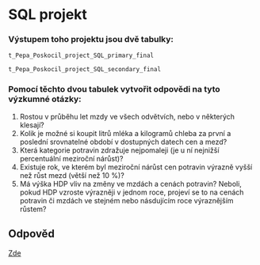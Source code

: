
# SQL projekt

### Výstupem toho projektu jsou dvě tabulky: 

    t_Pepa_Poskocil_project_SQL_primary_final

    t_Pepa_Poskocil_project_SQL_secondary_final


### Pomocí těchto dvou tabulek vytvořit odpovědi na tyto výzkumné otázky:

 1) Rostou v průběhu let mzdy ve všech odvětvích, nebo v některých klesají?
 2) Kolik je možné si koupit litrů mléka a kilogramů chleba za první a poslední srovnatelné období v dostupných datech cen a mezd?
 3) Která kategorie potravin zdražuje nejpomaleji (je u ní nejnižší percentuální meziroční nárůst)?
 4) Existuje rok, ve kterém byl meziroční nárůst cen potravin výrazně vyšší než růst mezd (větší než 10 %)?
 5) Má výška HDP vliv na změny ve mzdách a cenách potravin? Neboli, pokud HDP vzroste výrazněji v jednom roce, projeví se to na cenách potravin či mzdách ve stejném nebo násdujícím roce výraznějším růstem?


## Odpověd

[Zde](https://public.tableau.com/app/profile/joe7932/viz/Engeto_SQL_project/Story_main)

